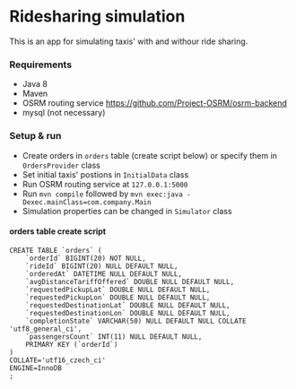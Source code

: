 # Ridesharing simulation #

This is an app for simulating taxis' with and withour ride sharing.

### Requirements ###

* Java 8
* Maven
* OSRM routing service https://github.com/Project-OSRM/osrm-backend
* mysql (not necessary)

### Setup & run ###

* Create orders in `orders` table (create script below) or specify them in `OrdersProvider` class
* Set initial taxis' postions in `InitialData` class
* Run OSRM routing service at `127.0.0.1:5000`
* Run `mvn compile` followed by `mvn exec:java -Dexec.mainClass=com.company.Main`
* Simulation properties can be changed in `Simulator` class


#### orders table create script ####
```
CREATE TABLE `orders` (
	`orderId` BIGINT(20) NOT NULL,
	`rideId` BIGINT(20) NULL DEFAULT NULL,
	`orderedAt` DATETIME NULL DEFAULT NULL,
	`avgDistanceTariffOffered` DOUBLE NULL DEFAULT NULL,
	`requestedPickupLat` DOUBLE NULL DEFAULT NULL,
	`requestedPickupLon` DOUBLE NULL DEFAULT NULL,
	`requestedDestinationLat` DOUBLE NULL DEFAULT NULL,
	`requestedDestinationLon` DOUBLE NULL DEFAULT NULL,
	`completionState` VARCHAR(50) NULL DEFAULT NULL COLLATE 'utf8_general_ci',
	`passengersCount` INT(11) NULL DEFAULT NULL,
	PRIMARY KEY (`orderId`)
)
COLLATE='utf16_czech_ci'
ENGINE=InnoDB
;
```
